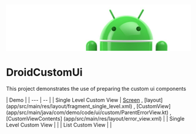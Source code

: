 ![Banner](images/Logo-new.png)

# DroidCustomUi
This project demonstrates the use of preparing the custom ui components

| Demo |
| --- | -- |
| Single Level Custom View | [Screen](app/src/main/java/com/demo/code/ui/singleLevel/SingleLevelUiFragment.kt) , 
                             [layout] (app/src/main/res/layout/fragment_single_level.xml) ,
                             [CustomView] (app/src/main/java/com/demo/code/ui/custom/ParentErrorView.kt) ,
                             [CustomViewContents] (app/src/main/res/layout/error_view.xml)
                           |
| Single Level Custom View |  |
| List Custom View |  |
